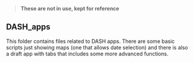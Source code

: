 >**These are not in use, kept for reference**

## DASH_apps

This folder contains files related to DASH apps. There are some basic scripts just showing maps (one that allows date selection) and there is also a draft app with tabs that includes some more advanced functions.
